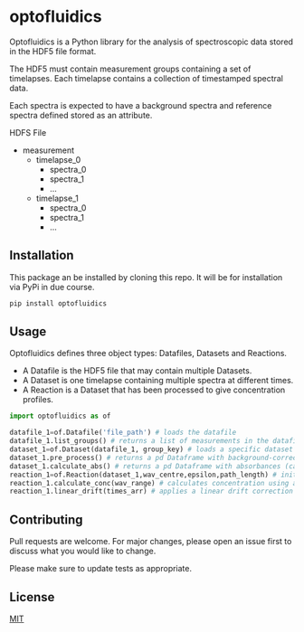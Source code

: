 # optofluidics
Optofluidics is a Python library for the analysis of spectroscopic data stored in the HDF5 file format.

The HDF5 must contain measurement groups containing a set of timelapses. Each timelapse contains a collection of timestamped spectral data.

Each spectra is expected to have a background spectra and reference spectra defined stored as an attribute.

HDFS File
- measurement
  - timelapse_0
    - spectra_0
    - spectra_1
    - ...
  - timelapse_1
    - spectra_0
    - spectra_1
    - ...

## Installation
This package an be installed by cloning this repo. It will be for installation via PyPi in due course.

```bash
pip install optofluidics
```

## Usage
Optofluidics defines three object types: Datafiles, Datasets and Reactions.

 - A Datafile is the HDF5 file that may contain multiple Datasets.
 - A Dataset is one timelapse containing multiple spectra at different times.
 - A Reaction is a Dataset that has been processed to give concentration profiles.

```python
import optofluidics as of

datafile_1=of.Datafile('file_path') # loads the datafile
datafile_1.list_groups() # returns a list of measurements in the datafile
dataset_1=of.Dataset(datafile_1, group_key) # loads a specific dataset
dataset_1.pre_process() # returns a pd Dataframe with background-correction
dataset_1.calculate_abs() # returns a pd Dataframe with absorbances (calculated from reference spectra)
reaction_1=of.Reaction(dataset_1,wav_centre,epsilon,path_length) # initialises concentration profile
reaction_1.calculate_conc(wav_range) # calculates concentration using absorbance values for wav_centre +- wav_range
reaction_1.linear_drift(times_arr) # applies a linear drift correction by fitting to nil absorption points specified in times_arr
```

## Contributing
Pull requests are welcome. For major changes, please open an issue first to discuss what you would like to change.

Please make sure to update tests as appropriate.

## License
[MIT](https://choosealicense.com/licenses/mit/)

